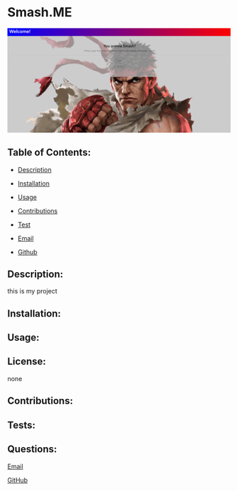 
  # Smash.ME

  ![Screenshot](Screenshot.png "My Screenshot")


  ## Table of Contents:

  * [Description](#Description)

  * [Installation](#Installation)

  * [Usage](#Usage)

  * [Contributions](#Contributions)

  * [Test](#Tests)

  * [Email](#Questions)

  * [Github](#Questions)

  ## Description: 
  this is my project

  ## Installation: 
  
  
  ## Usage: 
  

  ## License:
  none 
  

  ## Contributions: 
  

  ## Tests: 
  

  ## Questions:

  [Email](mailto:gabeab34@gmail.com)

  [GitHub](https://github.com/gabeab34)

